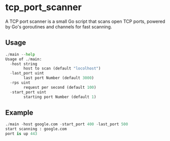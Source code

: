 # tcp_port_scanner
A TCP port scanner is a small Go script that scans open TCP ports, powered by Go's goroutines and channels for fast scanning.

## Usage

```python
./main --help
Usage of ./main:
  -host string
        host to scan (default "locolhost")
  -last_port uint
        last port Number (default 3000)
  -rps uint
        request per second (default 100)
  -start_port uint
        starting port Number (default 1)
```


## Example

```python
./main -host google.com -start_port 400 -last_port 500
start scanning : google.com
port is up 443
```